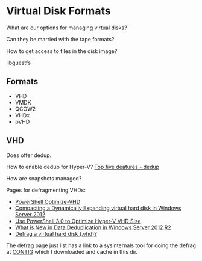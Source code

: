Virtual Disk Formats
====================

What are our options for managing virtual disks?

Can they be married with the tape formats?

How to get access to files in the disk image?

libguestfs

Formats
-------

 * VHD
 * VMDK
 * QCOW2
 * VHDx
 * pVHD


VHD
----

Does offer dedup.

How to enable dedup for Hyper-V?
 [Top five deatures - dedup](http://searchservervirtualization.techtarget.com/photostory/2240148767/Top-five-Hyper-V-30-features-that-will-excite-IT-pros/2/Five-best-Hyper-V-30-features-Deduplication )

How are snapshots managed?

Pages for defragmenting VHDs:

 * [PowerShell Optimize-VHD](http://technet.microsoft.com/en-us/library/hh848458.aspx )
 * [Compacting a Dynamically Expanding virtual hard disk in Windows Server 2012](http://blogs.technet.com/b/askcore/archive/2012/09/20/compacting-a-dynamically-expanding-virtual-hard-disk-in-windows-server-2012.aspx )
 * [Use PowerShell 3.0 to Optimize Hyper-V VHD Size](http://blogs.technet.com/b/heyscriptingguy/archive/2012/10/17/use-powershell-3-0-to-optimize-hyper-v-vhd-size.aspx )
 * [What is New in Data Deduplication in Windows Server 2012 R2](http://technet.microsoft.com/en-us/library/dn486808.aspx )
 * [Defrag a virtual hard disk (.vhd)?](http://stackoverflow.com/questions/281527/defrag-a-virtual-hard-disk-vhd )

The defrag page just list has a link to a sysinternals tool for doing the defrag at
[CONTIG](http://technet.microsoft.com/en-us/sysinternals/bb897428.aspx )
which I downloaded and cache in this dir.

